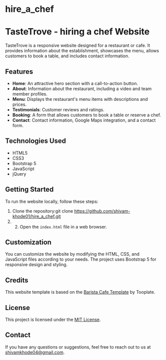 # hire_a_chef
# TasteTrove - hiring a chef Website

TasteTrove is a responsive website designed for a restaurant or cafe. It provides information about the establishment, showcases the menu, allows customers to book a table, and includes contact information.

## Features

- **Home**: An attractive hero section with a call-to-action button.
- **About**: Information about the restaurant, including a video and team member profiles.
- **Menu**: Displays the restaurant's menu items with descriptions and prices.
- **Testimonials**: Customer reviews and ratings.
- **Booking**: A form that allows customers to book a table or reserve a chef.
- **Contact**: Contact information, Google Maps integration, and a contact form.

## Technologies Used

- HTML5
- CSS3
- Bootstrap 5
- JavaScript
- jQuery

## Getting Started

To run the website locally, follow these steps:

1. Clone the repository:git clone https://github.com/shivam-khode01/hire_a_chef.git
2. 2. Open the `index.html` file in a web browser.

## Customization

You can customize the website by modifying the HTML, CSS, and JavaScript files according to your needs. The project uses Bootstrap 5 for responsive design and styling.

## Credits

This website template is based on the [Barista Cafe Template](https://www.tooplate.com/view/2137-barista-cafe) by Tooplate.

## License

This project is licensed under the [MIT License](LICENSE).

## Contact

If you have any questions or suggestions, feel free to reach out to us at [shivamkhode04@gmail.com](mailto:your-email@example.com).
